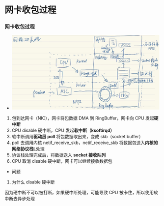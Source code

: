 # 网卡收包过程


### 网卡收包过程

* ![过程](image/001_网络IO原理.png)

1. 包到达网卡（NIC），网卡将包数据 DMA 到 RingBuffer，网卡向 CPU 发起**硬中断**
2. CPU disable 硬中断，CPU 发起**软中断（ksoftirqd）**
3. 软中断调用**驱动层 poll** 将包数据取出来，变成 skb（socket buffer）
4. poll 去调用内核 netif_receive_skb，netif_receive_skb 将数据包送入**内核的网络协议栈L**处理
5. 协议栈处理完成后，将数据送入 **socket 接收队列**
6. CPU 取消 disable 硬中断，网卡可以继续接收数据包


* 问题

1. 为什么 disable 硬中断

因为硬中断不可以被打断，如果硬中断处理，可能导致 CPU 被卡住，所以使用软中断去异步处理
